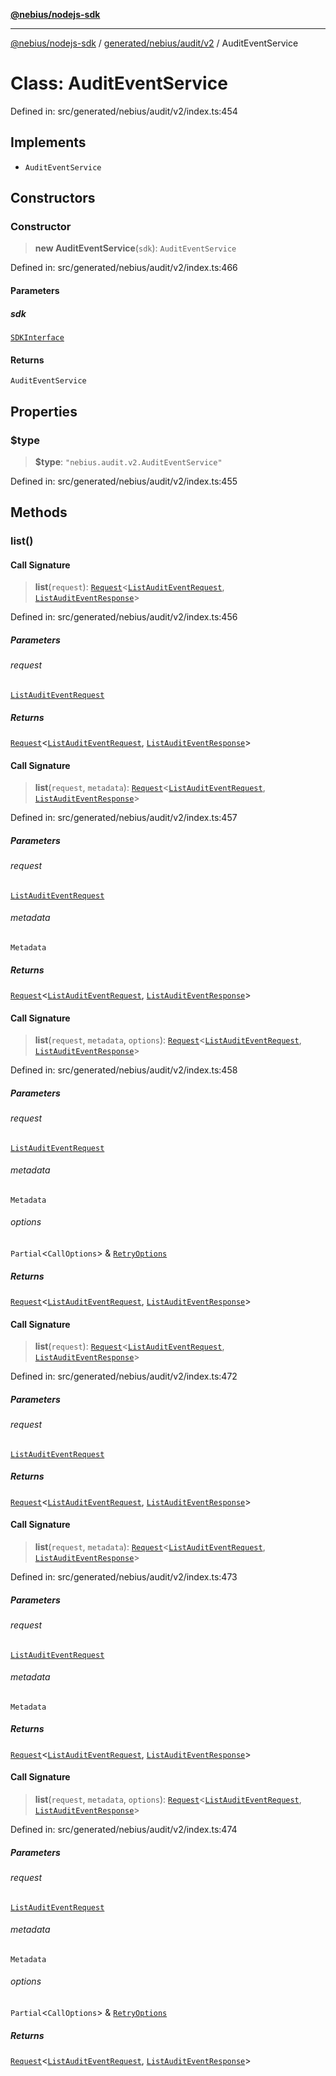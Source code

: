[**@nebius/nodejs-sdk**](../../../../../README.md)

---

[@nebius/nodejs-sdk](../../../../../README.md) / [generated/nebius/audit/v2](../README.md) / AuditEventService

# Class: AuditEventService

Defined in: src/generated/nebius/audit/v2/index.ts:454

## Implements

- `AuditEventService`

## Constructors

### Constructor

> **new AuditEventService**(`sdk`): `AuditEventService`

Defined in: src/generated/nebius/audit/v2/index.ts:466

#### Parameters

##### sdk

[`SDKInterface`](../../../../../sdk/interfaces/SDKInterface.md)

#### Returns

`AuditEventService`

## Properties

### $type

> **$type**: `"nebius.audit.v2.AuditEventService"`

Defined in: src/generated/nebius/audit/v2/index.ts:455

## Methods

### list()

#### Call Signature

> **list**(`request`): [`Request`](../../../../../runtime/request/classes/Request.md)\<[`ListAuditEventRequest`](../interfaces/ListAuditEventRequest.md), [`ListAuditEventResponse`](../interfaces/ListAuditEventResponse.md)\>

Defined in: src/generated/nebius/audit/v2/index.ts:456

##### Parameters

###### request

[`ListAuditEventRequest`](../interfaces/ListAuditEventRequest.md)

##### Returns

[`Request`](../../../../../runtime/request/classes/Request.md)\<[`ListAuditEventRequest`](../interfaces/ListAuditEventRequest.md), [`ListAuditEventResponse`](../interfaces/ListAuditEventResponse.md)\>

#### Call Signature

> **list**(`request`, `metadata`): [`Request`](../../../../../runtime/request/classes/Request.md)\<[`ListAuditEventRequest`](../interfaces/ListAuditEventRequest.md), [`ListAuditEventResponse`](../interfaces/ListAuditEventResponse.md)\>

Defined in: src/generated/nebius/audit/v2/index.ts:457

##### Parameters

###### request

[`ListAuditEventRequest`](../interfaces/ListAuditEventRequest.md)

###### metadata

`Metadata`

##### Returns

[`Request`](../../../../../runtime/request/classes/Request.md)\<[`ListAuditEventRequest`](../interfaces/ListAuditEventRequest.md), [`ListAuditEventResponse`](../interfaces/ListAuditEventResponse.md)\>

#### Call Signature

> **list**(`request`, `metadata`, `options`): [`Request`](../../../../../runtime/request/classes/Request.md)\<[`ListAuditEventRequest`](../interfaces/ListAuditEventRequest.md), [`ListAuditEventResponse`](../interfaces/ListAuditEventResponse.md)\>

Defined in: src/generated/nebius/audit/v2/index.ts:458

##### Parameters

###### request

[`ListAuditEventRequest`](../interfaces/ListAuditEventRequest.md)

###### metadata

`Metadata`

###### options

`Partial`\<`CallOptions`\> & [`RetryOptions`](../../../../../runtime/request/interfaces/RetryOptions.md)

##### Returns

[`Request`](../../../../../runtime/request/classes/Request.md)\<[`ListAuditEventRequest`](../interfaces/ListAuditEventRequest.md), [`ListAuditEventResponse`](../interfaces/ListAuditEventResponse.md)\>

#### Call Signature

> **list**(`request`): [`Request`](../../../../../runtime/request/classes/Request.md)\<[`ListAuditEventRequest`](../interfaces/ListAuditEventRequest.md), [`ListAuditEventResponse`](../interfaces/ListAuditEventResponse.md)\>

Defined in: src/generated/nebius/audit/v2/index.ts:472

##### Parameters

###### request

[`ListAuditEventRequest`](../interfaces/ListAuditEventRequest.md)

##### Returns

[`Request`](../../../../../runtime/request/classes/Request.md)\<[`ListAuditEventRequest`](../interfaces/ListAuditEventRequest.md), [`ListAuditEventResponse`](../interfaces/ListAuditEventResponse.md)\>

#### Call Signature

> **list**(`request`, `metadata`): [`Request`](../../../../../runtime/request/classes/Request.md)\<[`ListAuditEventRequest`](../interfaces/ListAuditEventRequest.md), [`ListAuditEventResponse`](../interfaces/ListAuditEventResponse.md)\>

Defined in: src/generated/nebius/audit/v2/index.ts:473

##### Parameters

###### request

[`ListAuditEventRequest`](../interfaces/ListAuditEventRequest.md)

###### metadata

`Metadata`

##### Returns

[`Request`](../../../../../runtime/request/classes/Request.md)\<[`ListAuditEventRequest`](../interfaces/ListAuditEventRequest.md), [`ListAuditEventResponse`](../interfaces/ListAuditEventResponse.md)\>

#### Call Signature

> **list**(`request`, `metadata`, `options`): [`Request`](../../../../../runtime/request/classes/Request.md)\<[`ListAuditEventRequest`](../interfaces/ListAuditEventRequest.md), [`ListAuditEventResponse`](../interfaces/ListAuditEventResponse.md)\>

Defined in: src/generated/nebius/audit/v2/index.ts:474

##### Parameters

###### request

[`ListAuditEventRequest`](../interfaces/ListAuditEventRequest.md)

###### metadata

`Metadata`

###### options

`Partial`\<`CallOptions`\> & [`RetryOptions`](../../../../../runtime/request/interfaces/RetryOptions.md)

##### Returns

[`Request`](../../../../../runtime/request/classes/Request.md)\<[`ListAuditEventRequest`](../interfaces/ListAuditEventRequest.md), [`ListAuditEventResponse`](../interfaces/ListAuditEventResponse.md)\>
